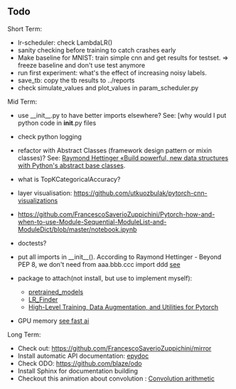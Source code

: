 ## Todo
Short Term:
- lr-scheduler: check LambdaLR()
- sanity checking before training to catch crashes early
- Make baseline for MNIST: train simple cnn and get results for testset. => freeze baseline and don't use test anymore
- run first experiment: what's the effect of increasing noisy labels.
- save_tb: copy the tb results to ../reports
- check simulate_values and plot_values in param_scheduler.py



 
 
 Mid Term:
- use \_\_init\_\_.py to have better imports elsewhere? See: [why would I put python code in __init__.py files
- check python logging
- refactor with Abstract Classes (framework design pattern or mixin classes)? 
See: [Raymond Hettinger «Build powerful, new data structures with Python's abstract base classes](https://www.youtube.com/watch?v=S_ipdVNSFlo).
- what is TopKCategoricalAccuracy?
- layer visualisation: https://github.com/utkuozbulak/pytorch-cnn-visualizations
- https://github.com/FrancescoSaverioZuppichini/Pytorch-how-and-when-to-use-Module-Sequential-ModuleList-and-ModuleDict/blob/master/notebook.ipynb
- doctests?
- put all imports in \_\_init\_\_().  According to Raymond Hettinger - Beyond PEP 8, we don't need from aaa.bbb.ccc import ddd
 [see](https://stackoverflow.com/questions/5831148/why-would-i-put-python-code-in-init-py-files/5831225)

- package to attach(not install, but use to implement myself):
    - [pretrained_models](https://github.com/Cadene/pretrained-models.pytorch)
    - [LR_Finder](https://github.com/davidtvs/pytorch-lr-finder/blob/master/torch_lr_finder/lr_finder.py)
    - [High-Level Training, Data Augmentation, and Utilities for Pytorch](https://github.com/ncullen93/torchsample)
- GPU memory [see fast ai](https://github.com/fastai/fastai/blob/master/fastai/utils/mem.py)

Long Term:
- Check out: https://github.com/FrancescoSaverioZuppichini/mirror
- Install automatic API documentation: [epydoc](http://epydoc.sourceforge.net/)
- Check ODO: https://github.com/blaze/odo
- Install Sphinx for documentation building
- Checkout this animation about convolution : [Convolution arithmetic](https://github.com/vdumoulin/conv_arithmetic)